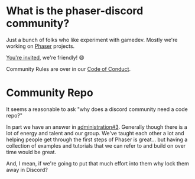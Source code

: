 # What is the phaser-discord community?

Just a bunch of folks who like experiment with gamedev. Mostly we're working
on [Phaser][ph] projects.

[You're invited][inv], we're friendly! :smile:

Community Rules are over in our [Code of Conduct][coc].

# Community Repo

It seems a reasonable to ask "why does a discord community need a code repo?"

In part we have an answer in [administration#3][iss-3]. Generally though there
is a lot of energy and talent and our group. We've taught each other a lot and
helping people get through the first steps of Phaser is great... but having
a  collection of examples and tutorials that we can refer to and build on over
time would be great.

And, I mean, if we're going to put that much effort into them why lock them
away in Discord?

[ph]: https://phaser.io
[inv]: https://discord.gg/phaser
[coc]: code-of-conduct.md
[iss-3]: https://github.com/phaser-discord/administration/issues/3
